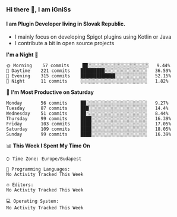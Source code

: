 ### Hi there 👋, I am iGniSs

#### I am Plugin Developer living in Slovak Republic.
- I mainly focus on developing Spigot plugins using Kotlin or Java
- I contribute a bit in open source projects

<!--START_SECTION:waka-->
**I'm a Night 🦉** 

```text
🌞 Morning    57 commits     ██░░░░░░░░░░░░░░░░░░░░░░░   9.44% 
🌆 Daytime    221 commits    █████████░░░░░░░░░░░░░░░░   36.59% 
🌃 Evening    315 commits    █████████████░░░░░░░░░░░░   52.15% 
🌙 Night      11 commits     ░░░░░░░░░░░░░░░░░░░░░░░░░   1.82%

```
📅 **I'm Most Productive on Saturday** 

```text
Monday       56 commits     ██░░░░░░░░░░░░░░░░░░░░░░░   9.27% 
Tuesday      87 commits     ███░░░░░░░░░░░░░░░░░░░░░░   14.4% 
Wednesday    51 commits     ██░░░░░░░░░░░░░░░░░░░░░░░   8.44% 
Thursday     99 commits     ████░░░░░░░░░░░░░░░░░░░░░   16.39% 
Friday       103 commits    ████░░░░░░░░░░░░░░░░░░░░░   17.05% 
Saturday     109 commits    ████░░░░░░░░░░░░░░░░░░░░░   18.05% 
Sunday       99 commits     ████░░░░░░░░░░░░░░░░░░░░░   16.39%

```


📊 **This Week I Spent My Time On** 

```text
⌚︎ Time Zone: Europe/Budapest

💬 Programming Languages: 
No Activity Tracked This Week

🔥 Editors: 
No Activity Tracked This Week

💻 Operating System: 
No Activity Tracked This Week

```


<!--END_SECTION:waka-->